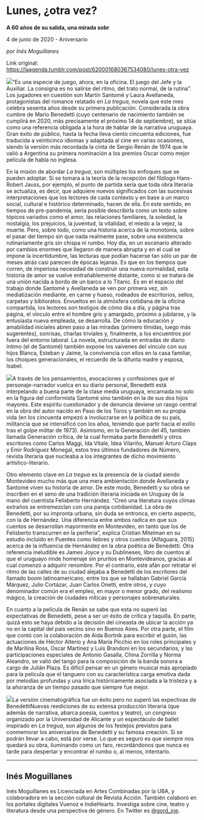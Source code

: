 # Lunes, ¿otra vez?

**A 60 años de su salida, una mirada sobr**

4 de junio de 2020 - Aniversario

_por Inés Moguillanes_

Link original: https://laagenda.tumblr.com/post/620001680367534080/lunes-otra-vez

![](https://64.media.tumblr.com/0e8b745309fea567920258427e3be6fa/5adf6e88aa9d7dda-a9/s500x750/2d365689ada1c28d0fb3df2a1ce74d2bce35b4fa.jpg)“Es una especie de juego, ahora, en la oficina. El juego del Jefe y la Auxiliar. La consigna es no salirse del ritmo, del trato normal, de la rutina”. Los jugadores en cuestión son Martín Santomé y Laura Avellaneda, protagonistas del romance relatado en *La tregua*, novela que este mes celebra sesenta años desde su primera publicación. Considerada la obra cumbre de Mario Benedetti (cuyo centenario de nacimiento también se cumplirá en 2020, más precisamente el próximo 14 de septiembre), se sitúa como una referencia obligada a la hora de hablar de la narrativa uruguaya. Gran éxito de público, hasta la fecha lleva ciento cincuenta ediciones, fue traducida a veinticinco idiomas y adaptada al cine en varias ocasiones, siendo la versión más recordada la cinta de Sergio Renán de 1974 que le valió a Argentina su primera nominación a los premios Oscar como mejor película de habla no inglesa.


En la misión de abordar *La tregua*, son múltiples los enfoques que se pueden adoptar. Si se tomara a la teoría de la recepción del filólogo Hans-Robert Jauss, por ejemplo, el punto de partida sería que toda obra literaria se actualiza, es decir, que adquiere nuevos significados con las sucesivas interpretaciones que los lectores de cada contexto y en base a un marco social, cultural e histórico determinado, hacen de ella. En este sentido, en tiempos de pre-pandemia, sería posible describirla como un texto sobre tópicos variados como el amor, las relaciones familiares, la soledad, la nostalgia, los prejuicios, la juventud, la vitalidad, el miedo a la vejez, la muerte. Pero, sobre todo, como una historia acerca de la monotonía, sobre el pasar del tiempo sin que nada realmente pase, sobre una existencia rutinariamente gris sin chispa ni rumbo. Hoy día, en un escenario alterado por cambios enormes que llegaron de manera abrupta y en el cual se impone la incertidumbre, las lecturas que podían hacerse tan sólo un par de meses atrás casi parecen de épocas lejanas. Es que en los tiempos que corren, de imperiosa necesidad de construir una nueva normalidad, esta historia de amor se vuelve entrañablemente distante, como si se tratara de una unión nacida a bordo de un barco a lo Titanic. Es en el espacio del trabajo donde Santomé y Avellaneda se ven por primera vez, sin mediatización mediante, en carne y hueso, rodeados de escritorios, sellos, carpetas y biblioratos. Envueltos en la atmósfera cotidiana de la oficina compartida, los lectores son testigos de cómo día a día, y página tras página, el vínculo entre el hombre gris y amargado, próximo a jubilarse, y la entusiasta nueva empleada, se desarrolla. De cómo la educación y amabilidad iniciales abren paso a las miradas (primero tímidas, luego más sugerentes), sonrisas, charlas triviales y, finalmente, a los encuentros por fuera del entorno laboral. La novela, estructurada en entradas de diario íntimo (el de Santomé) también expone los vaivenes del vínculo con sus hijos Blanca, Esteban y Jaime, la convivencia con ellos en la casa familiar, los choques generacionales, el recuerdo de la difunta madre y esposa, Isabel.


![](https://64.media.tumblr.com/6f80e75eea91cd13299ec19fd72aa408/5adf6e88aa9d7dda-78/s250x400/94988f3965564d214aa00066c9740518a04eaefe.jpg)A través de los pensamientos, evocaciones y confesiones que el personaje-narrador vuelca en su diario personal, Benedetti está interpelando a buena parte de la clase media uruguaya, encarnada no solo en la figura del conformista Santomé sino también en la de sus dos hijos mayores. Este espíritu cuestionador y de denuncia deviene un rasgo central en la obra del autor nacido en Paso de los Toros y también en su propia vida (en los cincuenta empezó a involucrarse en la política de su país, militancia que se intensificó con los años, teniendo que partir hacia el exilio tras el golpe militar de 1973). Asimismo, en la Generación del 45, también llamada Generación crítica, de la cual formaba parte Benedetti y otros escritores como Carlos Maggi, Ida Vitale, Idea Vilariño, Manuel Arturo Claps y Emir Rodríguez Monegal, estos tres últimos fundadores de Número, revista literaria que nucleaba a los integrantes de dicho movimiento artístico-literario. 


Otro elemento clave en *La tregua* es la presencia de la ciudad siendo Montevideo mucho más que una mera ambientación donde Avellaneda y Santomé viven su historia de amor. De este modo, Benedetti y su obra se inscriben en el seno de una tradición literaria iniciada en Uruguay de la mano del cuentista Felisberto Hernández. “Creó una literatura cuyos climas extraños se entremezclan con una pareja cotidianidad. La obra de Benedetti, por su impronta urbana, sin duda se entronca, en cierto aspecto, con la de Hernández. Una diferencia entre ambos radica en que sus cuentos se desarrollan mayormente en Montevideo, en tanto que los de Felisberto transcurren en la periferia”, explica Cristian Mitelman en su estudio incluido en Puentes como liebres y otros cuentos (Alfaguara, 2015) acerca de la influencia de Hernández en la obra poética de Benedetti. Otra referencia ineludible es James Joyce y su Dublineses, libro de cuentos al que el uruguayo rinde homenaje sin pruritos en Montevideanos, gracias al cual comenzó a adquirir renombre. Por el contrario, este afán por retratar el ritmo de las calles de su ciudad alejaba a Benedetti de los escritores del llamado boom latinoamericano, entre los que se hallaban Gabriel García Márquez, Julio Cortázar, Juan Carlos Onetti, entre otros, y cuyo denominador común era el empleo, en mayor o menor grado, del realismo mágico, la creación de ciudades míticas y personajes sobrenaturales. 


En cuanto a la película de Renán se sabe que esta no superó las expectativas de Benedetti, pese a ser un éxito de crítica y taquilla. En parte, quizá esto se haya debido a la decisión del cineasta de ubicar la acción ya no en la capital del país vecino sino en Buenos Aires. Por otra parte, el film que contó con la colaboración de Aida Bortnik para escribir el guión, las actuaciones de Héctor Alterio y Ana María Picchio en los roles principales y de Marilina Ross, Oscar Martínez y Luis Brandoni en los secundarios, y las participaciones especiales de Antonio Gasalla, China Zorrilla y Norma Aleandro, se valió del tango para la composición de la banda sonora a cargo de Julián Plaza. Es difícil pensar en un género musical más apropiado para la película que el tanguero con su característica carga emotiva dada por melodías profundas y una lírica históricamente asociada a la tristeza y a la añoranza de un tiempo pasado que siempre fue mejor. 


![](https://64.media.tumblr.com/0e8b745309fea567920258427e3be6fa/5adf6e88aa9d7dda-a9/s500x750/2d365689ada1c28d0fb3df2a1ce74d2bce35b4fa.jpg)La versión cinematográfica fue un éxito pero no superó las expectivas de BenedettiNuevas reediciones de su extensa producción literaria (que además de narrativa, abarca poesía, cuentos y teatro), un congreso organizado por la Universidad de Alicante y un espectáculo de ballet inspirado en *La tregua*, son algunos de los festejos previstos para conmemorar los aniversarios de Benedetti y su famosa creación. Si se podrán llevar a cabo, está por verse. Lo que es seguro es que siempre nos quedará su obra, iluminando como un faro, recordándonos que nunca es tarde para despertar y encontrar el rumbo o, al menos, intentarlo. 




---

 Inés Moguillanes
-----------------

 Inés Moguillanes es Licenciada en Artes Combinadas por la UBA, y colaboradora en la sección cultural de Revista Acción. También colaboró en los portales digitales Vuenoz e IndieHearts. Investiga sobre cine, teatro y literatura desde una perspectiva de género. En Twitter es [@gord\_ine](https://twitter.com/gord_Ine). 

